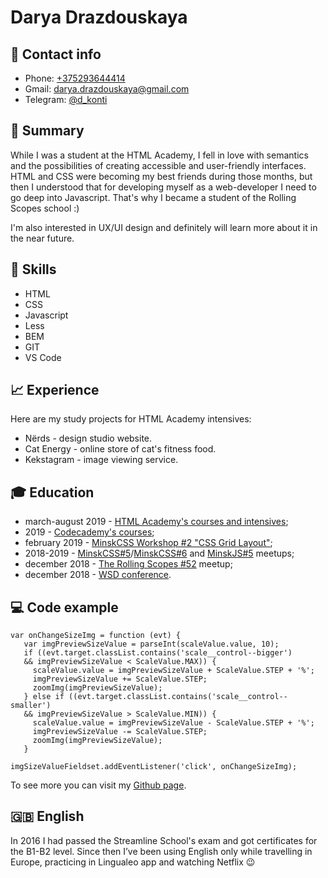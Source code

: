 # Darya Drazdouskaya

## 📡 Contact info
* Phone: [+375293644414](tel:+375293644414)
* Gmail: [darya.drazdouskaya@gmail.com](mailto:darya.drazdouskaya@gmail.com)
* Telegram: [@d_konti](https://t.me/d_konti)
 

## 💭 Summary
While I was a student at the HTML Academy, I fell in love with semantics and the possibilities of creating accessible and user-friendly interfaces. HTML and CSS were becoming my best friends during those months, but then I understood that for developing myself as a web-developer I need to go deep into Javascript. That's why I became a student of the Rolling Scopes school :)

I'm also interested in UX/UI design and definitely will learn more about it in the near future.
 

## 💪 Skills
* HTML
* CSS
* Javascript
* Less
* BEM
* GIT
* VS Code
 

## 📈 Experience
Here are my study projects for HTML Academy intensives:
* Nёrds - design studio website.
* Cat Energy - online store of cat's fitness food.
* Kekstagram - image viewing service.


## 🎓 Education
* march-august 2019 - [HTML Academy's courses and intensives](https://htmlacademy.ru/profile/id896583);
* 2019 - [Codecademy's courses](https://www.codecademy.com/profiles/D_Darya);
* february 2019 - [MinskCSS Workshop #2 "CSS Grid Layout"](https://vk.com/event175397192);
* 2018-2019 - [MinskCSS#5](https://vk.com/event173256364)/[MinskCSS#6](https://vk.com/event179507949) and [MinskJS#5](https://vk.com/event177067615) meetups;
* december 2018 - [The Rolling Scopes #52](https://vk.com/therollingscopes) meetup;
* december 2018 - [WSD conference](https://wsd.events/2018/12/01/).
 

## 💻 Code example
```
var onChangeSizeImg = function (evt) {
   var imgPreviewSizeValue = parseInt(scaleValue.value, 10);
   if ((evt.target.classList.contains('scale__control--bigger')
   && imgPreviewSizeValue < ScaleValue.MAX)) {
     scaleValue.value = imgPreviewSizeValue + ScaleValue.STEP + '%';
     imgPreviewSizeValue += ScaleValue.STEP;
     zoomImg(imgPreviewSizeValue);
   } else if ((evt.target.classList.contains('scale__control--smaller')
   && imgPreviewSizeValue > ScaleValue.MIN)) {
     scaleValue.value = imgPreviewSizeValue - ScaleValue.STEP + '%';
     imgPreviewSizeValue -= ScaleValue.STEP;
     zoomImg(imgPreviewSizeValue);
   }
 
imgSizeValueFieldset.addEventListener('click', onChangeSizeImg);
```
To see more you can visit my [Github page](https://github.com/darya-d).
 
 
## 🇬🇧 English
In 2016 I had passed the Streamline School's exam and got certificates for the B1-B2 level. Since then I’ve been using English only while travelling in Europe, practicing in Lingualeo app and watching Netflix 😉
